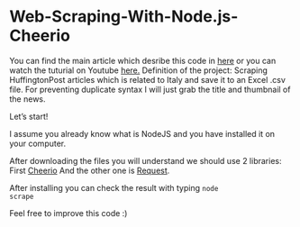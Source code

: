 # Web-Scraping-With-Node.js-Cheerio
You can find the main article which desribe this code in <a href="http://zoopir.com/blog/web-scraping-with-node-js-cheerio/">here</a> or you can watch the tuturial on Youtube <a href="https://www.youtube.com/embed/o4B_I65XPBY">here.</a>
Definition of the project:  Scraping HuffingtonPost articles which is related to Italy and save it to an Excel .csv file. For preventing duplicate syntax I will just grab the title and thumbnail of the news.

Let’s start!

I assume you already know what is NodeJS and you have installed it on your computer.

After downloading the files you will understand we should use 2 libraries:
First <a href="https://github.com/cheeriojs/cheerio">Cheerio</a> And the other one is <a href="https://www.npmjs.com/package/request">Request</a>.

After installing you can check the result with typing <code>node scrape</code>

Feel free to improve this code :)


